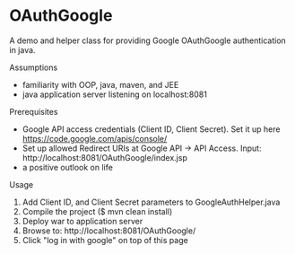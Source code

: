 OAuthGoogle
========

A demo and helper class for providing Google OAuthGoogle authentication in java.

Assumptions

- familiarity with OOP, java, maven, and JEE
- java application server listening on localhost:8081

Prerequisites

- Google API access credentials (Client ID, Client Secret). Set it up here https://code.google.com/apis/console/
- Set up allowed Redirect URIs at Google API -> API Access. Input: http://localhost:8081/OAuthGoogle/index.jsp
- a positive outlook on life

Usage

1. Add Client ID, and Client Secret parameters to GoogleAuthHelper.java
2. Compile the project ($ mvn clean install)
3. Deploy war to application server
4. Browse to: http://localhost:8081/OAuthGoogle/
5. Click "log in with google" on top of this page
